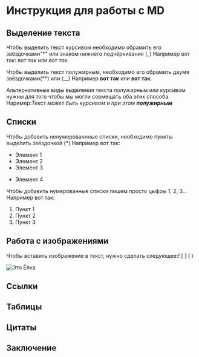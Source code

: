 # Инструкция для работы с MD

## Выделение текста

Чтобы выделить текст курсивом необходимо обрамить его звёздочками"*" или знаком нижнего подчёркивания (_)
Например вот так: _вот так_ или *вот так*.

Чтобы выделить текст полужирным, необходимо его обрамить двумя звёздочками(**) или (__)
Например **вот так** или __вот так__.

Альтернативные виды выделения текста полужирным или курсивом нужны для того чтобы мы могли совмещать оба этих способа. Наример:_Текст может быть курсивом и при этом **полужирным**_


## Списки

Чтобы добавить ненумерованнные списки, необходимо пункты выделить звёздочкой (*)
Например вот так:
* Элемент 1
* Элемент 2
* Элемент 3
+ Элемент 4

Чтобы добавить нумерованные списки пишем просто цыфры 1, 2, 3...
Например вот так:
1. Пункт 1
2. Пункт 2
3. Пункт 3

## Работа с изображениями

Чтобы вставить изображение в текст, нужно сделать следующее:! [ ] ( )

![Это Ёлка](Ёлка.jpg)

## Cсылки

## Таблицы

## Цитаты

## Заключение
